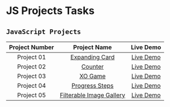 # JS Projects Tasks
## `JavaScript Projects` 

|  Project Number  |            Project Name             | Live Demo |
| :-: | :----------------------------: | :-------: |
| Project 01  |       [Expanding Card](https://github.com/ashrafemad097/JS-Projects-Tasks/tree/main/Project%2001/Expanding%20Cards)       | [Live Demo](https://expandiing-cards.netlify.app/)  |
| Project 02  |       [Counter](https://github.com/ashrafemad097/JS-Projects-Tasks/tree/main/Project%2002/Counter)       | [Live Demo](https://coounterr.netlify.app/)  |
| Project 03  |       [XO Game](https://github.com/ashrafemad097/JS-Projects-Tasks/tree/main/Project%2003/XO%20Game)       | [Live Demo](https://x-o-playing-game.netlify.app/)  |
| Project 04  |       [Progress Steps](https://github.com/ashrafemad097/JS-Projects-Tasks/tree/main/Project%2004/Progress%20Steps)       | [Live Demo](https://progres-steps.netlify.app/)  |
| Project 05  |       [Filterable Image Gallery](https://github.com/ashrafemad097/JS-Projects-Tasks/tree/main/Project%2005/Filterable%20Image%20Gallery)       | [Live Demo](https://filterablee-gallery.netlify.app/)  |
